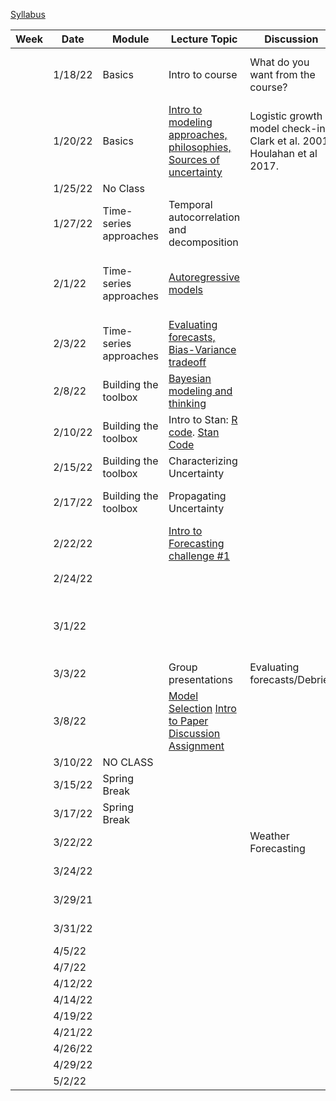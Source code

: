 [Syllabus](Syllabus.pdf)


|Week|Date   |Module                |Lecture Topic                                                     |Discussion                                                              |Lab                                                     |Reading                                                                                |
|----|-------|----------------------|------------------------------------------------------------------|------------------------------------------------------------------------|--------------------------------------------------------|---------------------------------------------------------------------------------------|
|    |1/18/22|Basics                |Intro to course                                                   |What do you want from the course?                                       |[Density-dependent population model](labs/intro2R.html) |                                                                                       |
|    |1/20/22|Basics                |[Intro to modeling approaches, philosophies, Sources of uncertainty](lectures/Lecture2.pdf)|Logistic growth model check-in, Clark et al. 2001, Houlahan et al 2017. |                                                        |[Clark et al. 2001](papers/Clark2001.pdf) , [Houlahan et al. 2017](papers/Houlahan2016.pdf)|
|    |1/25/22|No Class              |                                                                  |                                                                        |                                                        |                                                                                       |
|    |1/27/22|Time-series approaches|Temporal autocorrelation and decomposition                        |                                                                        |[Time-series decomposition](labs/ts_decomp_autocorr.html)                              |                                                                                       |
|    |2/1/22 |Time-series approaches|[Autoregressive models](lectures/ARmodels.pdf)                                             |                                                                        |[AR model forecasting](labs/ARmodel.html),  [My code](lectures/AR1model.R)                    |[Optional Reading: NEON working with time](https://www.neonscience.org/resources/learning-hub/tutorials/introduction-working-time-series-data-text-formats-r)                                                                 |
|    |2/3/22 |Time-series approaches|[Evaluating forecasts, Bias-Variance tradeoff](lectures/Lab2&3.pdf)                           |                                                                        |Evaluating time series forecasts [See end of lecture]                        |  Dietze Chapter 16                                                                                     |
|    |2/8/22 |Building the toolbox  |[Bayesian modeling and thinking](lectures/IntroToBayes.pdf)                                   |                                                                        |                                                        |         Dietze Chapter 5                                                                              |
|    |2/10/22|Building the toolbox  |Intro to Stan: [R code](lectures/StanSetup.R). [Stan Code](lectures/StanExample.stan)                                                   |                                                                        |[NDVI model](labs/IntroToStan.html)                           |    [Optional Reading: Stan intro]( https://ourcodingclub.github.io/tutorials/stan-intro/)                                                                                  |
|    |2/15/22|Building the toolbox  |Characterizing Uncertainty                                        |                                                                        |[Parameter Uncertainty](labs/IntroToStan_2.html)                         |                                                                                       |
|    |2/17/22|Building the toolbox  |Propagating Uncertainty                                           |                                                                        |[Process Variability](labs/IntroToStan_3.html)                               |       Dietze Chapter 6 and 11                                                                                |
|    |2/22/22|                      |[Intro to Forecasting challenge #1](labs/challenge1.html)                                 |                                                                        |Forecasting challenge #1                                |                                                                                       |
|    |2/24/22|                      |                                                                  |                                                                        |Forecasting challenge #1                                |                                                                                       |
|    |3/1/22 |                      |                                                                  |                                                 | Forecasting challenge #1     (Email forecast to Bob)                                                  |                                                                                       |
|    |3/3/22 |                      |       Group presentations                                                           |    Evaluating forecasts/Debrief                                                                       |                                                        |                                                                                       |
|    |3/8/22 |                      |  [Model Selection](lectures/ModelSelection.pdf)           [Intro to Paper Discussion Assignment](labs/PaperAssignment.pdf)                                                      |                                                                        |                    Talk with Bob about [project topic/data](labs/Project.html) before 3/9                                     |    [Model Selection](https://esajournals.onlinelibrary.wiley.com/doi/10.1002/ecy.3336)  [Model Ensembling](https://www.sciencedirect.com/science/article/pii/S016953470600303X?casa_token=E7l5YhfhaagAAAAA:_-WctoidjuF3bKB4Y5tSYui9mUetxllMJXeBfLUf3-qytccfE1sVNh9IbRv8lmH78PxVZqoxEBI)                                                                                  |
|    |3/10/22|NO CLASS              |                                |                                                                        |                          |                                                                                       |
|    |3/15/22|Spring Break          |                                                                  |                                                                        |                               |                                                                                       |
|    |3/17/22|Spring Break          |                                                                  |                                                 |                                                        |                                                                                       |
|    |3/22/22|                      |                                                                 |       Weather Forecasting                                                                 |      Forecasting Challenge 2                                                  |    [Paper 1](https://www.science.org/doi/10.1126/science.aav7274) [Paper 2](https://www.pnas.org/doi/epdf/10.1073/pnas.1716760115)                                                                                    |
|    |3/24/22|                      |                                                                  |                                                                        |                          Forecasting Challenge 2                                   |                                                                                 |
|    |3/29/21|                      |                                                                  |                                                                        |                  Forecasting Challenge 2                                           |               Heili   [Paper](https://onlinelibrary.wiley.com/doi/full/10.1111/ddi.12767)                                                                        |
|    |3/31/22|                      |                                                                  |                                                                        |                     Forecasting Challenge 2                                        |                Julie   [Paper](https://www.pnas.org/doi/full/10.1073/pnas.1710231115)                                                                      |
|    |4/5/22 |                      |                                                                  |                                                                        |                        Final Project                                |                     Eli [Paper](https://www.frontiersin.org/articles/10.3389/ffgc.2020.00021/full)                                                             |
|    |4/7/22 |                      |                                                                  |                                                                        |                    Final Project                                       |                           Elise [Paper](https://esajournals.onlinelibrary.wiley.com/doi/10.1002/ecs2.1525)                                                       |
|    |4/12/22|                      |                                                                  |                                                                        |                       Final Project                                    |                          Saw  [Paper](https://www.mdpi.com/2075-4450/12/4/273/htm)                                                |
|    |4/14/22|                      |                                                                  |                                                                        |                            Final Project                               |                                        Matt                                       |
|    |4/19/22|                      |                                                                  |                                                                        |                         Final Project                                  |                               Helen                                                |
|    |4/21/22|                      |                                                                  |                                                                        |                        Final Project                                   |                                                          Hannah                             |
|    |4/26/22|                      |                                                                  |                                                                        |                        Final Project                                   |                                                                Otis               |
|    |4/29/22|                      |                                                                  |                                                                        |                       Presentations                                 |                                                                               Casey        |
|    |5/2/22 |                      |                                                                  |                                                                        |                                   Presentations                     |                                                                                       |
